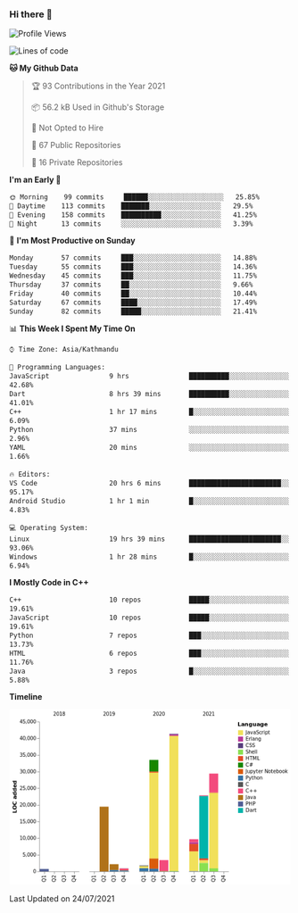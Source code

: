 ### Hi there 👋


<!--START_SECTION:waka-->
![Profile Views](http://img.shields.io/badge/Profile%20Views-1-blue)

![Lines of code](https://img.shields.io/badge/From%20Hello%20World%20I%27ve%20Written-165985%20lines%20of%20code-blue)

**🐱 My Github Data** 

> 🏆 93 Contributions in the Year 2021
 > 
> 📦 56.2 kB Used in Github's Storage 
 > 
> 🚫 Not Opted to Hire
 > 
> 📜 67 Public Repositories 
 > 
> 🔑 16 Private Repositories  
 > 
**I'm an Early 🐤** 

```text
🌞 Morning    99 commits     ██████░░░░░░░░░░░░░░░░░░░   25.85% 
🌆 Daytime    113 commits    ███████░░░░░░░░░░░░░░░░░░   29.5% 
🌃 Evening    158 commits    ██████████░░░░░░░░░░░░░░░   41.25% 
🌙 Night      13 commits     ░░░░░░░░░░░░░░░░░░░░░░░░░   3.39%

```
📅 **I'm Most Productive on Sunday** 

```text
Monday       57 commits     ███░░░░░░░░░░░░░░░░░░░░░░   14.88% 
Tuesday      55 commits     ███░░░░░░░░░░░░░░░░░░░░░░   14.36% 
Wednesday    45 commits     ███░░░░░░░░░░░░░░░░░░░░░░   11.75% 
Thursday     37 commits     ██░░░░░░░░░░░░░░░░░░░░░░░   9.66% 
Friday       40 commits     ██░░░░░░░░░░░░░░░░░░░░░░░   10.44% 
Saturday     67 commits     ████░░░░░░░░░░░░░░░░░░░░░   17.49% 
Sunday       82 commits     █████░░░░░░░░░░░░░░░░░░░░   21.41%

```


📊 **This Week I Spent My Time On** 

```text
⌚︎ Time Zone: Asia/Kathmandu

💬 Programming Languages: 
JavaScript               9 hrs               ██████████░░░░░░░░░░░░░░░   42.68% 
Dart                     8 hrs 39 mins       ██████████░░░░░░░░░░░░░░░   41.01% 
C++                      1 hr 17 mins        █░░░░░░░░░░░░░░░░░░░░░░░░   6.09% 
Python                   37 mins             ░░░░░░░░░░░░░░░░░░░░░░░░░   2.96% 
YAML                     20 mins             ░░░░░░░░░░░░░░░░░░░░░░░░░   1.66%

🔥 Editors: 
VS Code                  20 hrs 6 mins       ███████████████████████░░   95.17% 
Android Studio           1 hr 1 min          █░░░░░░░░░░░░░░░░░░░░░░░░   4.83%

💻 Operating System: 
Linux                    19 hrs 39 mins      ███████████████████████░░   93.06% 
Windows                  1 hr 28 mins        █░░░░░░░░░░░░░░░░░░░░░░░░   6.94%

```

**I Mostly Code in C++** 

```text
C++                      10 repos            █████░░░░░░░░░░░░░░░░░░░░   19.61% 
JavaScript               10 repos            █████░░░░░░░░░░░░░░░░░░░░   19.61% 
Python                   7 repos             ███░░░░░░░░░░░░░░░░░░░░░░   13.73% 
HTML                     6 repos             ███░░░░░░░░░░░░░░░░░░░░░░   11.76% 
Java                     3 repos             █░░░░░░░░░░░░░░░░░░░░░░░░   5.88%

```


**Timeline**

![Chart not found](https://raw.githubusercontent.com/voidash/voidash/main/charts/bar_graph.png) 


 Last Updated on 24/07/2021
<!--END_SECTION:waka-->


<!--
**voidash/voidash** is a ✨ _special_ ✨ repository because its `README.md` (this file) appears on your GitHub profile.

Here are some ideas to get you started:

- 🔭 I’m currently working on ...
- 🌱 I’m currently learning ...
- 👯 I’m looking to collaborate on ...
- 🤔 I’m looking for help with ...
- 💬 Ask me about ...
- 📫 How to reach me: ...
- 😄 Pronouns: ...
- ⚡ Fun fact: ...
-->
